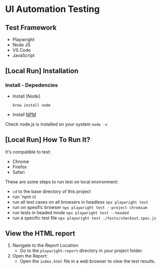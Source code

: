 # UI Automation Testing

## Test Framework 
- Playwright
- Node JS
- VS Code
- JavaScript
  
## [Local Run] Installation

### Install - Depedencies
- Install [Node]
  ```
  brew install node
   ```
- Install [NPM](https://www.npmjs.com/)

Check node.js is installed on your system `node -v`

## [Local Run] How To Run It?
It's compatible to test:

- Chrome
- Firefox
- Safari 

These are some steps to run test on local environment:
- `cd` to the base directory of this project
- run `npm ci
- run all test cases on all browsers in headless `npx playwright test` 
- run on spesific browser `npx playwright test --project chromium`
- run tests in headed mode `npx playwright test --headed`
- run a specific test file `npx playwright test ./tests/checkout.spec.js`

## View the HTML report
1. Navigate to the Report Location:
    * Go to the `playwright-report` directory in your project folder.
2. Open the Report:
    * Open the `index.html` file in a web browser to view the test results.
